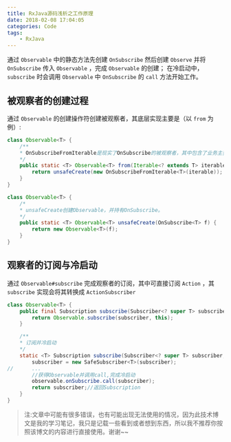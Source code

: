 ```yaml
---
title: RxJava源码浅析之工作原理
date: 2018-02-08 17:04:05
categories: Code
tags: 
	- RxJava
---
```


通过 `Observable` 中的静态方法先创建 `OnSubscribe` 然后创建 `Observe` 并将 `OnSubscribe` 传入 `Observable` ，完成 `Observable` 的创建；
在冷启动中，`subscribe` 时会调用 `Observable` 中 `OnSubscribe` 的 `call` 方法开始工作。

## 被观察者的创建过程

通过 `Observable` 的创建操作符创建被观察者，其底层实现主要是（以 `from` 为例）:

```java
class Observable<T> {
    /**
    * OnSubscribeFromIterable是现实了OnSubscribe的被观察者，其中包含了业务主要的逻辑。
    */
    public static <T> Observable<T> from(Iterable<? extends T> iterable) {
        return unsafeCreate(new OnSubscribeFromIterable<T>(iterable));
    }
}
```

```java
class Observable<T> {
    /*
    * unsafeCreate创建Observable，并持有OnSubscribe。
    */
    public static <T> Observable<T> unsafeCreate(OnSubscribe<T> f) {
        return new Observable<T>(f);
    }
}
```

## 观察者的订阅与冷启动

通过 `Observable#subscribe` 完成观察者的订阅，其中可直接订阅 `Action` ，其 `subscribe` 实现会将其转换成 `ActionSubscriber`

```java
class Observable<T> {
    public final Subscription subscribe(Subscriber<? super T> subscriber) {
        return Observable.subscribe(subscriber, this);
    }

    /**
    * 订阅并冷启动
    */
    static <T> Subscription subscribe(Subscriber<? super T> subscriber, Observable<T> observable) {
        subscriber = new SafeSubscriber<T>(subscriber);
//      ...
        //获得Observable并调用call,完成冷启动
        observable.onSubscribe.call(subscriber);
        return subscriber;//返回Subscription
    }
}
```
> 注:文章中可能有很多错误，也有可能出现无法使用的情况，因为此技术博文是我的学习笔记，我只是记载一些看到或者想到东西，所以我不推荐你按照该博文的内容进行直接使用。谢谢~~